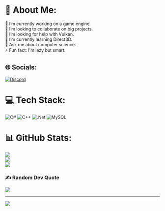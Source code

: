 # 💫 About Me:
🔭 I’m currently working on a game engine.<br>👯 I’m looking to collaborate on big projects.<br>🤝 I’m looking for help with Vulkan.<br>🌱 I’m currently learning Direct3D.<br>💬 Ask me about computer science.<br>⚡ Fun fact: I'm lazy but smart.


## 🌐 Socials:
[![Discord](https://img.shields.io/badge/Discord-%237289DA.svg?logo=discord&logoColor=white)](https://discord.gg/discordapp.com/users/594195164067659881) 

# 💻 Tech Stack:
![C#](https://img.shields.io/badge/c%23-%23239120.svg?style=for-the-badge&logo=c-sharp&logoColor=white) ![C++](https://img.shields.io/badge/c++-%2300599C.svg?style=for-the-badge&logo=c%2B%2B&logoColor=white) ![.Net](https://img.shields.io/badge/.NET-5C2D91?style=for-the-badge&logo=.net&logoColor=white) ![MySQL](https://img.shields.io/badge/mysql-%2300f.svg?style=for-the-badge&logo=mysql&logoColor=white)
# 📊 GitHub Stats:
![](https://github-readme-stats.vercel.app/api?username=g-martin772&theme=dark&hide_border=false&include_all_commits=true&count_private=true)<br/>
![](https://github-readme-streak-stats.herokuapp.com/?user=g-martin772&theme=dark&hide_border=false)<br/>
![](https://github-readme-stats.vercel.app/api/top-langs/?username=g-martin772&theme=dark&hide_border=false&include_all_commits=true&count_private=true&layout=compact)

### ✍️ Random Dev Quote
![](https://quotes-github-readme.vercel.app/api?type=horizontal&theme=radical)

---
[![](https://visitcount.itsvg.in/api?id=g-martin772&icon=0&color=0)](https://visitcount.itsvg.in)

<!-- Proudly created with GPRM ( https://gprm.itsvg.in ) -->
